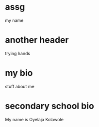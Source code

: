 # assg
my name
# another header
trying hands
# my bio
stuff about me
# secondary school bio
My name is Oyelaja Kolawole